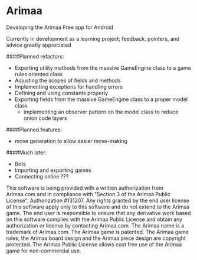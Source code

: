 Arimaa
======

Developing the Arimaa Free app for Android

Currently in development as a learning project; feedback, pointers, and advice greatly appreciated

####Planned refactors:
  - Exporting utility methods from the massive GameEngine class to a game rules oriented class
  - Adjusting the scopes of fields and methods
  - Implementing exceptions for handling errors
  - Defining and using constants properly
  - Exporting fields from the massive GameEngine class to a proper model class
    - implementing an observer pattern on the model class to reduce onion code layers
  
####Planned features:
  - move generation to allow easier move-making
  
####Much later:
  - Bots
  - Importing and exporting games
  - Connecting online ???


This software is being provided with a written authorization from Arimaa.com and in compliance with "Section 3
of the Arimaa Public License". Authorization #131207. Any rights granted by the end user license of this software
apply only to this software and do not extend to the Arimaa game. The end user is responsible to ensure that any
derivative work based on this software complies with the Arimaa Public License and obtain any authorization or
license by contacting Arimaa.com. The Arimaa name is a trademark of Arimaa.com. The Arimaa game is patented.
The Arimaa game rules, the Arimaa board design and the Arimaa piece design are copyright protected. The Arimaa
Public License allows cost free use of the Arimaa game for non-commercial use.
